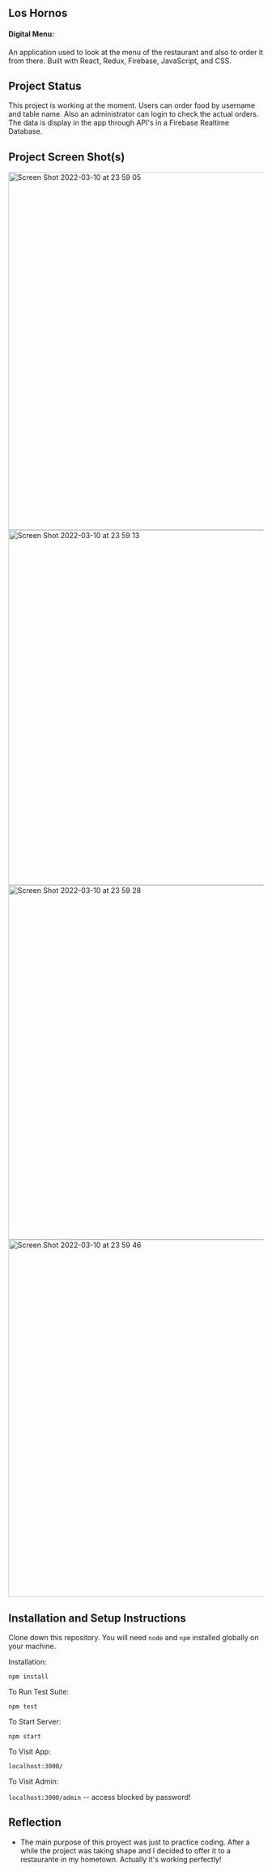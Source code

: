## Los Hornos 

#### Digital Menu:

An application used to look at the menu of the restaurant and also to order it from there. Built with React, Redux, Firebase, JavaScript, and CSS.

## Project Status

This project is working at the moment. Users can order food by username and table name. Also an administrator can login to check the actual orders. The data is display in the app through API's in a Firebase Realtime Database. 

## Project Screen Shot(s)

<img width="707" alt="Screen Shot 2022-03-10 at 23 59 05" src="https://user-images.githubusercontent.com/83677729/157793855-5498e7fa-9a06-44c6-9c71-83e45eb9d073.png">

<img width="701" alt="Screen Shot 2022-03-10 at 23 59 13" src="https://user-images.githubusercontent.com/83677729/157793895-b9c3271d-fbb6-45ef-9013-0b29fcf8a237.png">

<img width="700" alt="Screen Shot 2022-03-10 at 23 59 28" src="https://user-images.githubusercontent.com/83677729/157793905-58f0a31f-fc5e-4c3e-bbe5-33991de50f98.png">

<img width="705" alt="Screen Shot 2022-03-10 at 23 59 46" src="https://user-images.githubusercontent.com/83677729/157793990-ac9923a3-82dd-4466-b506-3e14e5c1b612.png">


## Installation and Setup Instructions

Clone down this repository. You will need `node` and `npm` installed globally on your machine.  

Installation:

`npm install`  

To Run Test Suite:  

`npm test`  

To Start Server:

`npm start`  

To Visit App:

`localhost:3000/`  

To Visit Admin:

`localhost:3000/admin` --  access blocked by password!



## Reflection

  - The main purpose of this proyect was just to practice coding. After a while the project was taking shape and I decided to offer it to a restaurante in my hometown. Actually it's working perfectly!


